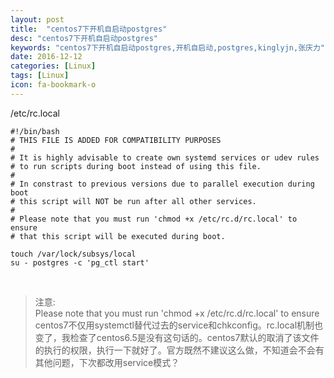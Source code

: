 ```yaml
---
layout: post
title:  "centos7下开机自启动postgres"
desc: "centos7下开机自启动postgres"
keywords: "centos7下开机自启动postgres,开机自启动,postgres,kinglyjn,张庆力"
date: 2016-12-12
categories: [Linux]
tags: [Linux]
icon: fa-bookmark-o
---
```


/etc/rc.local <br>

```shell
#!/bin/bash  
# THIS FILE IS ADDED FOR COMPATIBILITY PURPOSES  
#  
# It is highly advisable to create own systemd services or udev rules  
# to run scripts during boot instead of using this file.  
#  
# In constrast to previous versions due to parallel execution during boot   
# this script will NOT be run after all other services.  
#    
# Please note that you must run 'chmod +x /etc/rc.d/rc.local' to ensure  
# that this script will be executed during boot.  
  
touch /var/lock/subsys/local  
su - postgres -c 'pg_ctl start'  
```
<br>

> 注意:<br>
> Please note that you must run 'chmod +x /etc/rc.d/rc.local' to ensure <br>
> centos7不仅用systemctl替代过去的service和chkconfig。rc.local机制也变了，我检查了centos6.5是没有这句话的。centos7默认的取消了该文件的执行的权限，执行一下就好了。官方既然不建议这么做，不知道会不会有其他问题，下次都改用service模式？

